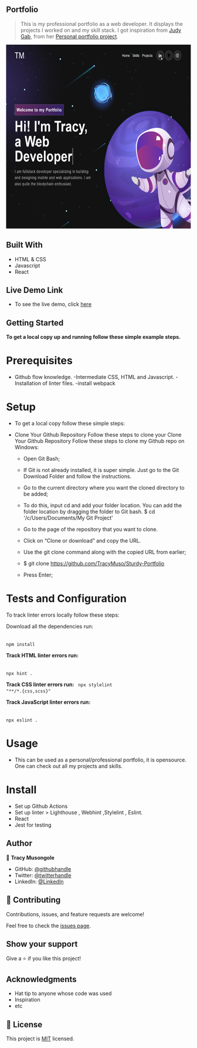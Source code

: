 ## Portfolio

> This is my professional portfolio as a web developer. It displays the projects I worked on and my skill stack. I got inspiration from [Judy Gab](https://github.com/judygab), from her [Personal portfolio project](https://github.com/judygab/web-dev-projects/tree/main/personal-portfolio). 


<img src="./src/img/portfolioUI.png" width="700" height="500">


## Built With

- HTML & CSS
- Javascript
- React

## Live Demo Link 

- To see the live demo, click [here](https://tracy-muso.netlify.app/)

## Getting Started

**To get a local copy up and running follow these simple example steps.**

# Prerequisites

- Github flow knowledge. -Intermediate CSS, HTML and Javascript. -Installation of linter files. -install webpack

# Setup 
- To get a local copy follow these simple steps:

- Clone Your Github Repository Follow these steps to clone your Clone Your Github Repository Follow these steps to clone my Github repo on Windows:

   - Open Git Bash;

   - If Git is not already installed, it is super simple. Just go to the Git Download Folder and follow the instructions.

   - Go to the current directory where you want the cloned directory to be added;

   - To do this, input cd and add your folder location. You can add the folder location by dragging the folder to Git bash.
    $ cd '/c/Users/Documents/My Git Project'

    - Go to the page of the repository that you want to clone.

    - Click on “Clone or download” and copy the URL.

    - Use the git clone command along with the copied URL from earlier;

    - $ git clone https://github.com/TracyMuso/Sturdy-Portfolio

   - Press Enter;

# Tests and Configuration

To track linter errors locally follow these steps:

Download all the dependencies run:

<code>
npm install
</code>

**Track HTML linter errors run:**

<code>
npx hint .
</code>

**Track CSS linter errors run:**
<code>
npx stylelint "**/*.{css,scss}"
</code>

**Track JavaScript linter errors run:**

<code>
npx eslint .
</code>

# Usage
- This can be used as a personal/professional portfolio, it is opensource. One can check out all my projects and skills.

# Install
- Set up Github Actions
- Set up linter > Lighthouse , Webhint ,Stylelint , Eslint.
- React
- Jest for  testing

## Author

👤 **Tracy Musongole**

- GitHub: [@githubhandle](https://github.com/TracyMuso)
- Twitter: [@twitterhandle](https://twitter.com/tracy_muso)
- LinkedIn: [@LinkedIn](https://linkedin.com/in/tracy-muso/)


## 🤝 Contributing
Contributions, issues, and feature requests are welcome!


Feel free to check the [issues page](https://github.com/TracyMuso/Sturdy-Portfolio/issues).

## Show your support

Give a ⭐️ if you like this project!

## Acknowledgments

- Hat tip to anyone whose code was used
- Inspiration
- etc

## 📝 License

This project is [MIT](https://github.com/TracyMuso/Sturdy-Portfolio/blob/dev/LICENSE) licensed.
